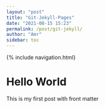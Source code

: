 ```yaml
---
layout: "post"
title: "Git-Jekyll-Pages"
date: "2021-08-15 15:23"
permalink: /post/git-jekyll/
author: "Amr"
sidebar: toc
---
```

{% include navigation.html}

# Hello World

This is my first post with front matter
